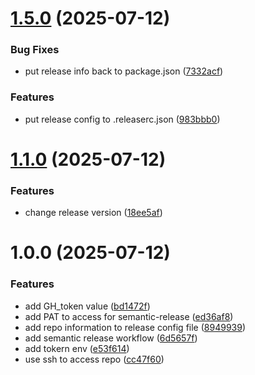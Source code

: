 # [1.5.0](https://github.com/3d0a/awgd_deploy/compare/v1.4.1...v1.5.0) (2025-07-12)


### Bug Fixes

* put release info back to package.json ([7332acf](https://github.com/3d0a/awgd_deploy/commit/7332acf57f7aa335986809f6d936578f03849f79))


### Features

* put release config to .releaserc.json ([983bbb0](https://github.com/3d0a/awgd_deploy/commit/983bbb0919e64ca757b2187912c815b3378574ec))

# [1.1.0](https://github.com/3d0a/awgd_deploy/compare/v1.0.0...v1.1.0) (2025-07-12)


### Features

*  change release version ([18ee5af](https://github.com/3d0a/awgd_deploy/commit/18ee5af62e4b0c61b581c9fd041c134d3c24da34))

# 1.0.0 (2025-07-12)


### Features

* add GH_token value ([bd1472f](https://github.com/3d0a/awgd_deploy/commit/bd1472f357f9d50978ccc16c59b42f60d4d21ee3))
* add PAT to access for semantic-release ([ed36af8](https://github.com/3d0a/awgd_deploy/commit/ed36af82dba56a1799564e63495222b8b763d0a6))
* add repo information to release config file ([8949939](https://github.com/3d0a/awgd_deploy/commit/894993909956e3221a7ed9e157bbca5a77fee041))
* add semantic release workflow ([6d5657f](https://github.com/3d0a/awgd_deploy/commit/6d5657fd5c96a00ae5a94f93ffd899f10a04b70d))
* add tokern env ([e53f614](https://github.com/3d0a/awgd_deploy/commit/e53f614ddc06b7d89216dbe757399a40412ca592))
* use ssh to access repo ([cc47f60](https://github.com/3d0a/awgd_deploy/commit/cc47f60e16c3bcc547699758a99ee4e70c734457))
